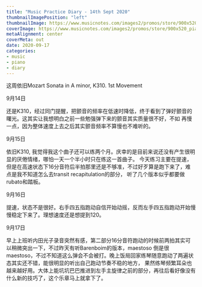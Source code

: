 ```yaml
---
title: "Music Practice Diary - 14th Sept 2020"
thumbnailImagePosition: "left"
thumbnailImage: https://www.musicnotes.com/images2/promos/store/900x520_piano-min.jpg
coverImage: https://www.musicnotes.com/images2/promos/store/900x520_piano-min.jpg
metaAlignment: center
coverMeta: out
date: 2020-09-17
categories:
- music
- piano
- diary
---
```


这周依旧Mozart Sonata in A minor, K310. 1st Movement
<!--more-->

9月14日

还是K310，经过同门提醒，把颤音的频率在低速时降低，终于看到了弹好颤音的曙光。这其实让我想明白之前一些勉强弹下来的颤音其实质量很不好，不如
再慢一点，因为整体速度上去之后其实颤音频率不算慢也不难听的。

9月15日

依旧K310, 我觉得我这个曲子还可以练两个月。庆幸的是目前来说还没有产生很明显的厌倦情绪，哪怕一天一个半小时只在练这一首曲子。
今天练习主要在提速，但是在高速状态下16分音符后半拍那里还是不够准，不过好歹算是跑下来了，难点是我不知道怎么去transit recapitulation的部分，
听了几个版本似乎都要做rubato和踏板。

9月16日

提速，状态不是很好。右手四五指跑动自信开始动摇，反而左手四五指跑动开始慢慢稳定下来了。理想速度还是想提到120。

9月17日

早上上班听内田光子录音突然有感，第二部分16分音符跑动的时候前两拍其实可以稍微突出一下，不过昨天有听Barenboim的版本，maestoso 
倒是很maestoso，不过不知道这么弹会不会被打。晚上饭局回家练琴随意跑动了两遍状态其实还不错，能很明显的听出自己跑动节奏不稳的地方，
果然练琴频繁耳朵也越来越好用。大体上能坑坑巴巴推进到左手主旋律之前的部分，再往后看好像没有什么新的技巧了，这个乐章马上就拿下了。